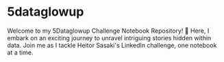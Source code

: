 # 5dataglowup
Welcome to my 5Dataglowup Challenge Notebook Repository! 🚀 Here, I embark on an exciting journey to unravel intriguing stories hidden within data. Join me as I tackle Heitor Sasaki's LinkedIn challenge, one notebook at a time.
